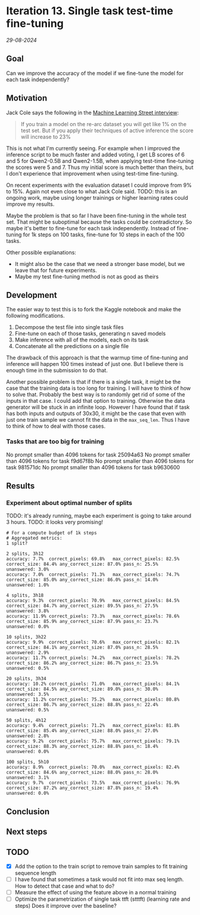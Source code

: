 # Iteration 13. Single task test-time fine-tuning

_29-08-2024_

## Goal

Can we improve the accuracy of the model if we fine-tune the model for each task independently?

## Motivation

Jack Cole says the following in the [Machine Learning Street interview](https://youtu.be/jSAT_RuJ_Cg?si=8TuDOeS2ip1YMSyv&t=6452):

> If you train a model on the re-arc dataset you will get like 1% on the test set. But if you apply their
> techniques of active inference the score will increase to 23%

This is not what I'm currently seeing. For example when I improved the inference script to be much
faster and added voting, I get LB scores of 6 and 5 for Qwen2-0.5B and Qwen2-1.5B, when applying test-time fine-tuning the scores were 5 and 7.
Thus my initial score is much better than theirs, but I don't experience that improvement when using
test-time fine-tuning.

On recent experiments with the evaluation dataset I could improve from 9% to 15%. Again not even close to what Jack Cole said.
TODO: this is an ongoing work, maybe using longer trainings or higher learning rates could improve my results.

Maybe the problem is that so far I have been fine-tuning in the whole test set. That might be suboptimal because
the tasks could be contradictory. So maybe it's better to fine-tune for each task independently. Instead of fine-tuning for 1k steps on 100 tasks, fine-tune for 10 steps in each of the 100 tasks.

Other possible explanations:

- It might also be the case that we need a stronger base model, but we leave that for future experiments.
- Maybe my test fine-tuning method is not as good as theirs

## Development

The easier way to test this is to fork the Kaggle notebook and make the following modifications.

1. Decompose the test file into single task files
2. Fine-tune on each of those tasks, generating n saved models
3. Make inference with all of the models, each on its task
4. Concatenate all the predictions on a single file

The drawback of this approach is that the warmup time of fine-tuning and inference will happen 100 times
instead of just one. But I believe there is enough time in the submission to do that.

Another possible problem is that if there is a single task, it might be the case that the training data
is too long for training. I will have to think of how to solve that. Probably the best way is to randomly
get rid of some of the inputs in that case. I could add that option to training. Otherwise the data generator
will be stuck in an infinite loop.
However I have found that if task has both inputs and outputs of 30x30, it might be the case that even
with just one train sample we cannot fit the data in the `max_seq_len`. Thus I have to think of how
to deal with those cases.

### Tasks that are too big for training

No prompt smaller than 4096 tokens for task 25094a63
No prompt smaller than 4096 tokens for task f9d67f8b
No prompt smaller than 4096 tokens for task 981571dc
No prompt smaller than 4096 tokens for task b9630600

## Results

### Experiment about optimal number of splits

TODO: it's already running, maybe each experiment is going to take around 3 hours.
TODO: it looks very promising!

```
# For a compute budget of 1k steps
# Aggregated metrics:
1 split?

2 splits, 3h12
accuracy: 7.7%	correct_pixels: 69.8%	max_correct_pixels: 82.5%	correct_size: 84.4%	any_correct_size: 87.0%	pass_n: 25.5%	unanswered: 3.0%
accuracy: 7.0%	correct_pixels: 71.3%	max_correct_pixels: 74.7%	correct_size: 85.0%	any_correct_size: 86.0%	pass_n: 14.0%	unanswered: 1.0%

4 splits, 3h18
accuracy: 9.3%	correct_pixels: 70.9%	max_correct_pixels: 84.5%	correct_size: 84.7%	any_correct_size: 89.5%	pass_n: 27.5%	unanswered: 3.8%
accuracy: 11.9%	correct_pixels: 73.3%	max_correct_pixels: 78.6%	correct_size: 85.9%	any_correct_size: 87.9%	pass_n: 23.7%	unanswered: 0.0%

10 splits, 3h22
accuracy: 9.9%	correct_pixels: 70.6%	max_correct_pixels: 82.1%	correct_size: 84.1%	any_correct_size: 87.0%	pass_n: 28.5%	unanswered: 2.9%
accuracy: 11.7%	correct_pixels: 74.2%	max_correct_pixels: 78.2%	correct_size: 86.2%	any_correct_size: 86.7%	pass_n: 23.5%	unanswered: 0.5%

20 splits, 3h34
accuracy: 10.2%	correct_pixels: 71.0%	max_correct_pixels: 84.1%	correct_size: 84.5%	any_correct_size: 89.0%	pass_n: 30.0%	unanswered: 3.5%
accuracy: 11.2%	correct_pixels: 75.2%	max_correct_pixels: 80.8%	correct_size: 86.7%	any_correct_size: 88.8%	pass_n: 22.4%	unanswered: 0.5%

50 splits, 4h12
accuracy: 9.4%	correct_pixels: 71.2%	max_correct_pixels: 81.8%	correct_size: 85.4%	any_correct_size: 88.0%	pass_n: 27.0%	unanswered: 2.8%
accuracy: 9.2%	correct_pixels: 75.7%	max_correct_pixels: 79.1%	correct_size: 88.3%	any_correct_size: 88.8%	pass_n: 18.4%	unanswered: 0.0%

100 splits, 5h10
accuracy: 8.9%	correct_pixels: 70.0%	max_correct_pixels: 82.4%	correct_size: 84.6%	any_correct_size: 88.0%	pass_n: 28.0%	unanswered: 3.1%
accuracy: 9.7%	correct_pixels: 73.5%	max_correct_pixels: 76.9%	correct_size: 87.2%	any_correct_size: 87.8%	pass_n: 19.4%	unanswered: 0.0%
```

## Conclusion

## Next steps

## TODO

- [x] Add the option to the train script to remove train samples to fit training sequence length
- [ ] I have found that sometimes a task would not fit into max seq length. How to detect that case and what to do?
- [ ] Measure the effect of using the feature above in a normal training
- [ ] Optimize the parametrization of single task ttft (stttft) (learning rate and steps) Does it improve over the baseline?
